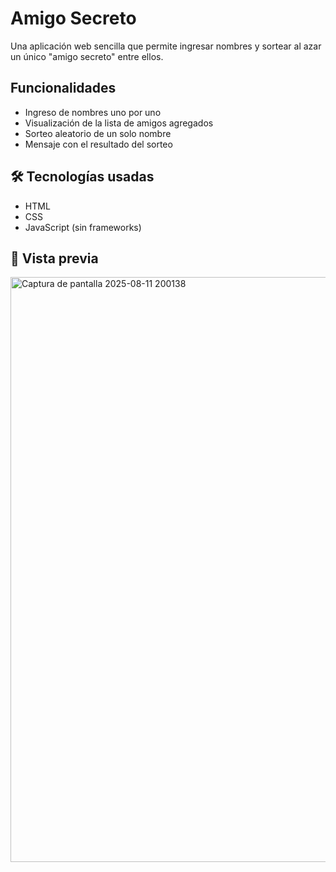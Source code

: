 # Amigo Secreto

Una aplicación web sencilla que permite ingresar nombres y sortear al azar un único "amigo secreto" entre ellos.

## Funcionalidades

- Ingreso de nombres uno por uno
- Visualización de la lista de amigos agregados
- Sorteo aleatorio de un solo nombre
- Mensaje con el resultado del sorteo

## 🛠️ Tecnologías usadas

- HTML
- CSS
- JavaScript (sin frameworks)

## 📸 Vista previa

<img width="1113" height="936" alt="Captura de pantalla 2025-08-11 200138" src="https://github.com/user-attachments/assets/0c799902-af17-4c49-8bd6-194e70916182" />
